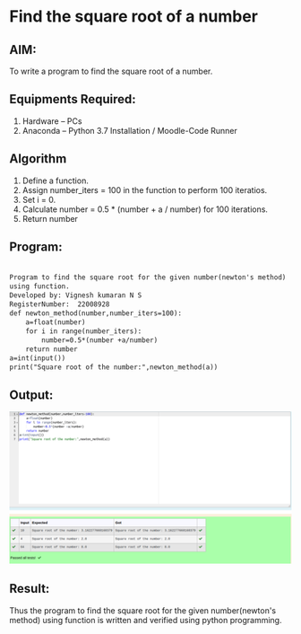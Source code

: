 # Find the square root of a number

## AIM:
To write a program to find the square root of a number.

## Equipments Required:
1. Hardware – PCs
2. Anaconda – Python 3.7 Installation / Moodle-Code Runner

## Algorithm
1. Define a function.
2. Assign number_iters = 100 in the function to perform 100 iteratios.
3. Set i = 0.
4. Calculate  number = 0.5 * (number + a / number) for 100 iterations.
5. Return number

## Program:
```

Program to find the square root for the given number(newton's method) using function.
Developed by: Vignesh kumaran N S
RegisterNumber:  22008928
def newton_method(number,number_iters=100):
    a=float(number)
    for i in range(number_iters):
        number=0.5*(number +a/number)
    return number
a=int(input())
print("Square root of the number:",newton_method(a))

```

## Output:
![input 12](square.png)


## Result:
Thus the program to find the square root for the given number(newton's method) using function is written and verified using python programming.
